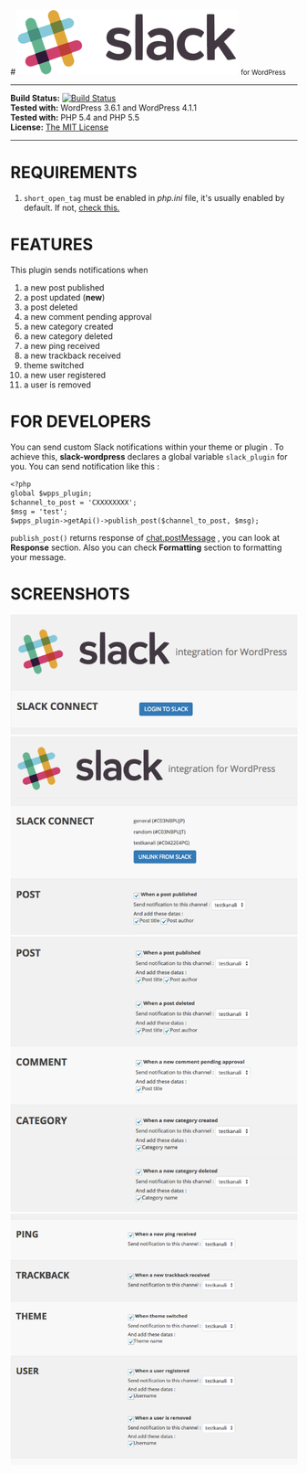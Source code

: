 #![Slack](img/slack.png) <small>for WordPress</small>



----------



**Build Status:** [![Build Status](https://travis-ci.org/erayalakese/slack-wordpress.svg?branch=master)](https://travis-ci.org/erayalakese/slack-wordpress)          
**Tested with:** WordPress 3.6.1 and WordPress 4.1.1  
**Tested with:** PHP 5.4 and PHP 5.5   
**License:** [The MIT License](http://opensource.org/licenses/MIT)



----------

# REQUIREMENTS
1. `short_open_tag` must be enabled in *php.ini* file, it's usually enabled by default. If not, [check this.](http://php.net/manual/en/ini.core.php#ini.short-open-tag)


# FEATURES
This plugin sends notifications when

 1. a new post published
 2. a post updated (**new**)
 3. a post deleted
 4. a new comment pending approval 
 5. a new category created 
 6. a new category deleted
 7. a new ping received 
 8. a new trackback received 
 9. theme switched
 10. a new user registered
 11. a user is removed

# FOR DEVELOPERS
You can send custom Slack notifications within your theme or plugin . To achieve this, **slack-wordpress** declares a global variable `slack_plugin` for you. You can send notification like this :

    <?php
    global $wpps_plugin;
    $channel_to_post = 'CXXXXXXXX';
    $msg = 'test';
    $wpps_plugin->getApi()->publish_post($channel_to_post, $msg);

`publish_post()` returns response of [chat.postMessage](https://api.slack.com/methods/chat.postMessage) , you can look at **Response** section. Also you can check **Formatting** section to formatting your message.


# SCREENSHOTS
![screenshot-1](assets/screenshot-1.png)
![screenshot-2](assets/screenshot-2.png)
![screenshot-3](assets/screenshot-3.png)
![screenshot-4](assets/screenshot-4.png)